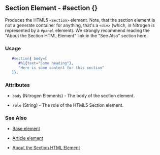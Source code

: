 

## Section Element - #section {}

  Produces the HTML5 `<section>` element. Note, that the section element is not
  a generate container for anything, that's a `<div>` (which, in Nitrogen is
  represented by a `#panel` element). We strongly recommend reading the "About
  the Section HTML Element" link in the "See Also" section here.

### Usage

```erlang
   #section{ body=[
      #h1{text="Some heading"},
      "Here is some content for this section"
   ]}.

```

### Attributes

   * `body` (Nitrogen Elements) - The body of the section element.

   * `role` (String) - The role of the HTML5 Section element.

### See Also

 *  [Base element](./base.html)

 *  [Article element](article.md)
   
 *  [About the Section HTML Element](http://html5doctor.com/http://html5doctor.com/the-section-element//)
